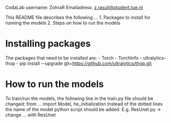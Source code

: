 CodaLab username: ZohraR
Emailadress: z.rasuli@student.tue.nl

This README file describes the following ...
    1. Packages to install for running the models
    2. Steps on how to run the models

# Installing packages
The packages that need to be installed are:
    - Torch 
    - TorchInfo
    - ultralytics-thop
      - pip install --upgrade git+https://github.com/ultralytics/thop.git

  # How to run the models
  To train/run the models, the following line in the train.py file should be changed:
      from ... import Model, he_initialization
  Instead of the dotted lines the name of the model python script should be added.
  E.g. ResUnet.py -> change ... with ResUnet
    
    



